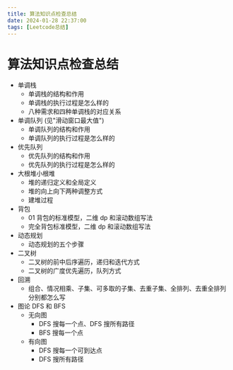 ```yaml
---
title: 算法知识点检查总结
date: 2024-01-28 22:37:00
tags: [Leetcode总结]
---
```


# 算法知识点检查总结

- 单调栈
  - 单调栈的结构和作用
  - 单调栈的执行过程是怎么样的
  - 八种需求和四种单调栈的对应关系
- 单调队列 (见"滑动窗口最大值")
  - 单调队列的结构和作用
  - 单调队列的执行过程是怎么样的
- 优先队列
  - 优先队列的结构和作用
  - 优先队列的执行过程是怎么样的
- 大根堆小根堆
  - 堆的递归定义和全局定义
  - 堆的向上向下两种调整方式
  - 建堆过程
- 背包
  - 01 背包的标准模型，二维 dp 和滚动数组写法
  - 完全背包标准模型，二维 dp 和滚动数组写法
- 动态规划
  - 动态规划的五个步骤
- 二叉树
  - 二叉树的前中后序遍历，递归和迭代方式
  - 二叉树的广度优先遍历，队列方式
- 回溯
  - 组合、情况相乘、子集、可多取的子集、去重子集、全排列、去重全排列分别都怎么写
- 图论 DFS 和 BFS
  - 无向图
    - DFS 搜每一个点、DFS 搜所有路径
    - BFS 搜每一个点
  - 有向图
    - DFS 搜每一个可到达点
    - DFS 搜所有路径
